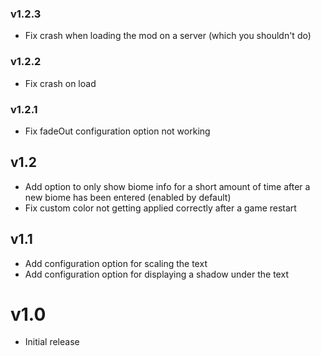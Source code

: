 ### v1.2.3
- Fix crash when loading the mod on a server (which you shouldn't do)

### v1.2.2
- Fix crash on load

### v1.2.1
- Fix fadeOut configuration option not working

## v1.2
- Add option to only show biome info for a short amount of time after a new biome has been entered (enabled by default)
- Fix custom color not getting applied correctly after a game restart

## v1.1
- Add configuration option for scaling the text
- Add configuration option for displaying a shadow under the text

# v1.0
- Initial release